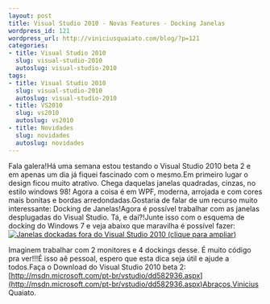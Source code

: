 ```yaml
--- 
layout: post
title: Visual Studio 2010 - Novas Features - Docking Janelas
wordpress_id: 121
wordpress_url: http://viniciusquaiato.com/blog/?p=121
categories: 
- title: Visual Studio 2010
  slug: visual-studio-2010
  autoslug: visual-studio-2010
tags: 
- title: Visual Studio 2010
  slug: visual-studio-2010
  autoslug: visual-studio-2010
- title: VS2010
  slug: vs2010
  autoslug: vs2010
- title: Novidades
  slug: novidades
  autoslug: novidades
---
```



Fala galera!Há uma semana estou testando o Visual Studio 2010 beta 2 e em apenas um dia já fiquei fascinado com o mesmo.Em primeiro lugar o design ficou muito atrativo. Chega daquelas janelas quadradas, cinzas, no estilo windows 98! Agora a coisa é em WPF, moderna, arrojada e com cores mais bonitas e bordas arredondadas.Gostaria de falar de um recurso muito interessante: Docking de Janelas!Agora é possível trabalhar com as janelas desplugadas do Visual Studio. Tá, e daí?!Junte isso com o esquema de docking do Windows 7 e veja abaixo que maravilha é possível fazer:[![Janelas dockadas fora do Visual Studio 2010 (clique para ampliar)](http://viniciusquaiato.com/images_posts/docking_janelas1-1024x639.jpg "Docking Janelas")](http://viniciusquaiato.com/images_posts/docking_janelas1-1024x639.jpg)

Imaginem trabalhar com 2 monitores e 4 dockings desse. É muito código pra ver!!!É isso aê pessoal, espero que esta dica seja útil e ajude a todos.Faça o Download do Visual Studio 2010 beta 2: [http://msdn.microsoft.com/pt-br/vstudio/dd582936.aspx](http://msdn.microsoft.com/pt-br/vstudio/dd582936.aspx)Abraços,Vinicius Quaiato.
